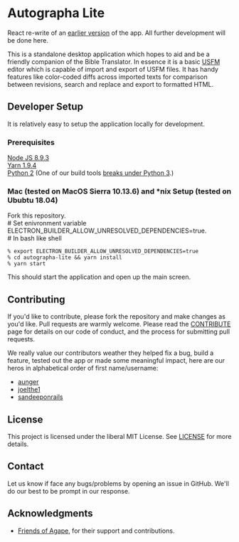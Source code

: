 # Autographa Lite
React re-write of an [earlier version](https://github.com/Bridgeconn/autographa-lite) of the app. All further development will be done here.

This is a standalone desktop application which hopes to aid and be a friendly companion of the Bible Translator. In essence it is a basic [USFM](http://paratext.org/about/usfm) editor which is capable of import and export of USFM files. It has handy features like color-coded diffs across imported texts for comparison between revisions, search and replace and export to formatted HTML.

## Developer Setup
It is relatively easy to setup the application locally for development.

### Prerequisites
[Node JS 8.9.3](https://nodejs.org/download/release/v8.9.3/)    
[Yarn 1.9.4](https://yarnpkg.com/en/docs/install)    
[Python 2](https://www.python.org/downloads/release/python-2715/) (One of our build tools [breaks under Python 3](https://github.com/nodejs/node-gyp/issues/1337).)

### Mac (tested on MacOS Sierra 10.13.6) and *nix Setup (tested on Ububtu 18.04)
Fork this repository.   
\# Set enivronment variable ELECTRON_BUILDER_ALLOW_UNRESOLVED_DEPENDENCIES=true.   
\# In bash like shell

```% export ELECTRON_BUILDER_ALLOW_UNRESOLVED_DEPENDENCIES=true ```     
```% cd autographa-lite && yarn install ```     
```% yarn start```

This should start the application and open up the main screen.

## Contributing
If you'd like to contribute, please fork the repository and make changes as you'd like. Pull requests are warmly welcome.
Please read the [CONTRIBUTE](https://github.com/Bridgeconn/autographa-lite/blob/master/CONTRIBUTE.md) page for details on our code of conduct, and the process for submitting pull requests.

We really value our contributors weather they helped fix a bug, build a feature, tested out the app or made some meaningful impact, here are our heros in alphabetical order of first name/username:
- [aunger](https://github.com/aunger)
- [joelthe1](https://github.com/joelthe1)
- [sandeeponrails](https://github.com/sandeeponrails)

## License
This project is licensed under the liberal MIT License. See [LICENSE](https://github.com/Bridgeconn/autographa-lite/blob/master/LICENSE) for more details.

## Contact
Let us know if face any bugs/problems by opening an issue in GitHub. We'll do our best to be prompt in our response.

## Acknowledgments
* [Friends of Agape](http://friendsofagape.org/), for their support and contributions.
